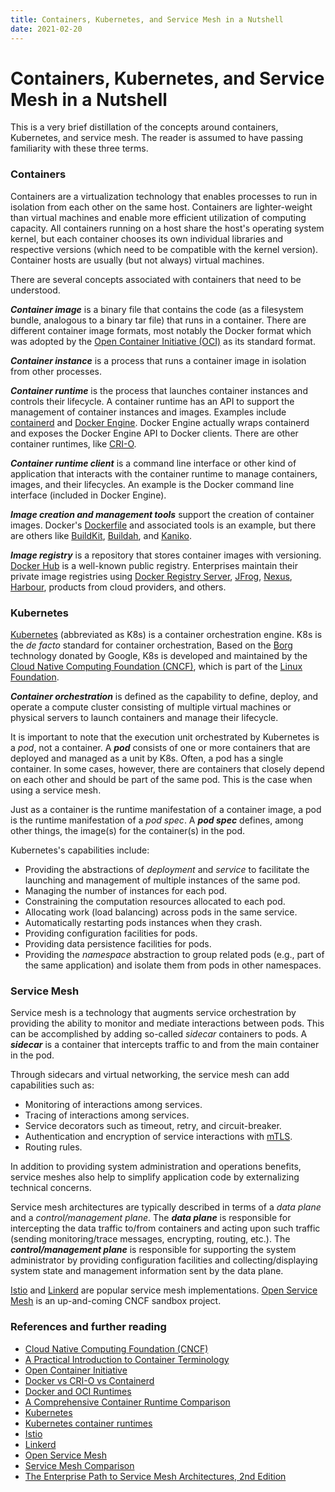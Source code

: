 ```yaml
---
title: Containers, Kubernetes, and Service Mesh in a Nutshell
date: 2021-02-20
---
```

# Containers, Kubernetes, and Service Mesh in a Nutshell

This is a very brief distillation of the concepts around containers, Kubernetes, and service mesh.  The reader is assumed to have passing familiarity with these three terms.

<!--more-->

### Containers

Containers are a virtualization technology that enables processes to run in isolation from each other on the same host.  Containers are lighter-weight than virtual machines and enable more efficient utilization of computing capacity.  All containers running on a host share the host's operating system kernel, but each container chooses its own individual libraries and respective versions (which need to be compatible with the kernel version).  Container hosts are usually (but not always) virtual machines.

There are several concepts associated with containers that need to be understood.

***Container image*** is a binary file that contains the code (as a filesystem bundle, analogous to a binary tar file) that runs in a container.  There are different container image formats, most notably the Docker format which was adopted by the [Open Container Initiative (OCI)](https://opencontainers.org/about/overview/) as its standard format.

***Container instance*** is a process that runs a container image in isolation from other processes.

***Container runtime*** is the process that launches container instances and controls their lifecycle.  A container runtime has an API to support the management of container instances and images.  Examples include [containerd](https://containerd.io/) and [Docker Engine](https://www.docker.com/products/container-runtime).  Docker Engine actually wraps containerd and exposes the Docker Engine API to Docker clients.  There are other container runtimes, like [CRI-O](https://cri-o.io/).

***Container runtime client*** is a command line interface or other kind of application that interacts with the container runtime to manage containers, images, and their lifecycles.  An example is the Docker command line interface (included in Docker Engine).

***Image creation and management tools*** support the creation of container images.  Docker's [Dockerfile](https://docs.docker.com/engine/reference/builder/) and associated tools is an example, but there are others like [BuildKit](https://docs.docker.com/develop/develop-images/build_enhancements/), [Buildah](https://buildah.io/), and [Kaniko](https://github.com/GoogleContainerTools/kaniko).

***Image registry*** is a repository that stores container images with versioning.  [Docker Hub](https://docs.docker.com/docker-hub/) is a well-known public registry.  Enterprises maintain their private image registries using [Docker Registry Server](https://docs.docker.com/registry/deploying/), [JFrog](https://jfrog.com/container-registry/), [Nexus](https://help.sonatype.com/repomanager3/formats/docker-registry), [Harbour](https://goharbor.io/), products from cloud providers, and others.

### Kubernetes

[Kubernetes](https://kubernetes.io/) (abbreviated as K8s) is a container orchestration engine.  K8s is the *de facto* standard for container orchestration,  Based on the [Borg](https://kubernetes.io/blog/2015/04/borg-predecessor-to-kubernetes/) technology donated by Google, K8s is developed and maintained by the [Cloud Native Computing Foundation (CNCF)](https://www.cncf.io/), which is part of the [Linux Foundation](https://www.linuxfoundation.org/).

***Container orchestration*** is defined as the capability to define, deploy, and operate a compute cluster consisting of multiple virtual machines or physical servers to launch containers and manage their lifecycle.

It is important to note that the execution unit orchestrated by Kubernetes is a *pod*, not a container.  A ***pod*** consists of one or more containers that are deployed and managed as a unit by K8s.  Often, a pod has a single container.  In some cases, however, there are containers that closely depend on each other and should be part of the same pod.  This is the case when using a service mesh.  

Just as a container is the runtime manifestation of a container image, a pod is the runtime manifestation of a *pod spec*.  A ***pod spec*** defines, among other things, the image(s) for the container(s) in the pod.

Kubernetes's capabilities include:
* Providing the abstractions of *deployment* and *service* to facilitate the launching and management of multiple instances of the same pod.
* Managing the number of instances for each pod.
* Constraining the computation resources allocated to each pod.
* Allocating work (load balancing) across pods in the same service.
* Automatically restarting pods instances when they crash.
* Providing configuration facilities for pods.
* Providing data persistence facilities for pods.
* Providing the *namespace* abstraction to group related pods (e.g., part of the same application) and isolate them from pods in other namespaces.

### Service Mesh

Service mesh is a technology that augments service orchestration by providing the ability to monitor and mediate interactions between pods.  This can be accomplished by adding so-called *sidecar* containers to pods.  A ***sidecar*** is a container that intercepts traffic to and from the main container in the pod.  

Through sidecars and virtual networking, the service mesh can add capabilities such as:
* Monitoring of interactions among services.
* Tracing of interactions among services.
* Service decorators such as timeout, retry, and circuit-breaker.
* Authentication and encryption of service interactions with [mTLS](https://wott.io/blog/tutorials/2019/09/09/what-is-mtls).
* Routing rules.

In addition to providing system administration and operations benefits, service meshes also help to simplify application code by externalizing technical concerns. 

Service mesh architectures are typically described in terms of a *data plane* and a *control/management plane*.  The ***data plane*** is responsible for intercepting the data traffic to/from containers and acting upon such traffic (sending monitoring/trace messages, encrypting, routing, etc.).  The ***control/management plane*** is responsible for supporting the system administrator by providing configuration facilities and collecting/displaying system state and management information sent by the data plane.

[Istio](https://istio.io/) and [Linkerd](https://linkerd.io/) are popular service mesh implementations.  [Open Service Mesh](https://openservicemesh.io/) is an up-and-coming CNCF sandbox project.

### References and further reading

* [Cloud Native Computing Foundation (CNCF)](https://www.cncf.io/)
* [A Practical Introduction to Container Terminology](https://developers.redhat.com/blog/2018/02/22/container-terminology-practical-introduction/)
* [Open Container Initiative](https://opencontainers.org/about/overview/)
* [Docker vs CRI-O vs Containerd](https://computingforgeeks.com/docker-vs-cri-o-vs-containerd/)
* [Docker and OCI Runtimes](https://medium.com/@avijitsarkar123/docker-and-oci-runtimes-a9c23a5646d6)
* [A Comprehensive Container Runtime Comparison](https://www.capitalone.com/tech/cloud/container-runtime/)
* [Kubernetes](https://kubernetes.io/)
* [Kubernetes container runtimes](https://kubernetes.io/docs/setup/production-environment/container-runtimes/)
* [Istio](https://istio.io/)
* [Linkerd](https://linkerd.io/)
* [Open Service Mesh](https://openservicemesh.io/)
* [Service Mesh Comparison](https://servicemesh.es/)
* [The Enterprise Path to Service Mesh Architectures, 2nd Edition](https://learning.oreilly.com/library/view/the-enterprise-path/9781492089353/)